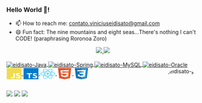 ### Hello World 👋!
- 📫 How to reach me: contato.viniciuseidisato@gmail.com
- 😄  Fun fact: The nine mountains and eight seas...There's nothing I can't CODE! (paraphrasing Roronoa Zoro)

<div align="center">
  <a href="https://github.com/eidisato">
  <img height="150em" src="https://github-readme-stats.vercel.app/api?username=eidisato&show_icons=true&theme=dracula&include_all_commits=true&count_private=true"/>
  <img height="150em" src="https://github-readme-stats.vercel.app/api/top-langs/?username=eidisato&layout=compact&langs_count=7&theme=dracula"/>
</div>

 <div style="display: inline_block"><br>
   
  <img align="center" alt="eidisato-Java" height="30" width="40" src="https://cdn.jsdelivr.net/gh/devicons/devicon/icons/java/java-plain-wordmark.svg" >
  <img align="center" alt="eidisato-Spring" height="30" width="40" img src="https://cdn.jsdelivr.net/gh/devicons/devicon/icons/spring/spring-original.svg">
  <img align="center" alt="eidisato-MySQL" height="30" width="40" img src="https://cdn.jsdelivr.net/gh/devicons/devicon/icons/mysql/mysql-original-wordmark.svg">
  <img align="center" alt="eidisato-Oracle" height="30" width="40" img src="https://cdn.jsdelivr.net/gh/devicons/devicon/icons/oracle/oracle-original.svg">
  <img align="center" alt="eidisato-Js" height="30" width="40" src="https://raw.githubusercontent.com/devicons/devicon/master/icons/javascript/javascript-plain.svg">
  <img align="center" alt="eidisato-Ts" height="30" width="40" src="https://raw.githubusercontent.com/devicons/devicon/master/icons/typescript/typescript-plain.svg">
  <img align="center" alt="eidisato-React" height="30" width="40" src="https://raw.githubusercontent.com/devicons/devicon/master/icons/react/react-original.svg">
  <img align="center" alt="eidisato-HTML" height="30" width="40" src="https://raw.githubusercontent.com/devicons/devicon/master/icons/html5/html5-original.svg">
  <img align="center" alt="eidisato-CSS" height="30" width="40" src="https://raw.githubusercontent.com/devicons/devicon/master/icons/css3/css3-original.svg">
  <img align="right" alt="eidisato-pic" height="150" style="border-radius:50px;"src="https://cdn.discordapp.com/attachments/757826115212673077/936001006075015168/zoro.gif">
</div>
  
  ##
  
  <div> 
  <a href="https://instagram.com/eidisato" target="_blank"><img src="https://img.shields.io/badge/-Instagram-%23E4405F?style=for-the-badge&logo=instagram&logoColor=white" target="_blank"></a> 
  <a href = "mailto:contato.viniciuseidisato@gmail.com"><img src="https://img.shields.io/badge/-Gmail-%23333?style=for-the-badge&logo=gmail&logoColor=white" target="_blank"></a>
  <a href="https://www.linkedin.com/in/vinicius-eidi-sato" target="_blank"><img src="https://img.shields.io/badge/-LinkedIn-%230077B5?style=for-the-badge&logo=linkedin&logoColor=white" target="_blank"></a> 
    
</div>
